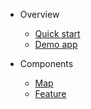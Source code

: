 * Overview

  * [Quick start](quickstart.md)
  * [Demo app](demo.md)

* Components

  * [Map](component/map.md)
  * [Feature](component/feature.md)
